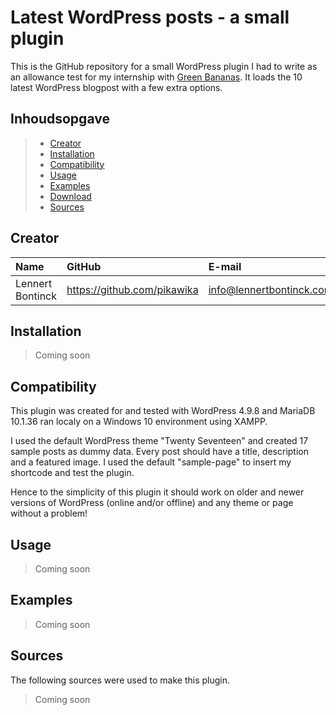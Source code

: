 # Latest WordPress posts - a small plugin

This is the GitHub repository for a small WordPress plugin I had to write as an allowance test for my internship with [Green Bananas](https://www.greenbananas.be/).
It loads the 10 latest WordPress blogpost with a few extra options.

## Inhoudsopgave

> - [Creator](#creator)
> - [Installation](#installation)
> - [Compatibility](#compatibility)
> - [Usage](#usage)
> - [Examples](#examples)
> - [Download](#download)
> - [Sources](#sources)

## Creator

| Name     | GitHub                        | E-mail                               |
| :---     | :---                          | :---                                |
| Lennert Bontinck | <https://github.com/pikawika> | [info@lennertbontinck.com](mailto:info@lennertbontinck.com) |

## Installation

> Coming soon

## Compatibility

This plugin was created for and tested with WordPress 4.9.8 and MariaDB 10.1.36 ran localy on a Windows 10 environment using XAMPP.

I used the default WordPress theme "Twenty Seventeen" and created 17 sample posts as dummy data.
Every post should have a title, description and a featured image.
I used the default "sample-page" to insert my shortcode and test the plugin.

Hence to the simplicity of this plugin it should work on older and newer versions of WordPress (online and/or offline) and any theme or page without a problem!


## Usage

> Coming soon

## Examples

> Coming soon

## Sources

The following sources were used to make this plugin.

> Coming soon